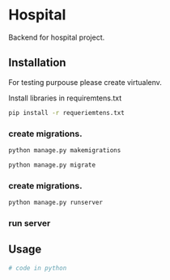 # Hospital

Backend for hospital project.

## Installation

For testing purpouse please create  virtualenv.

Install libraries in requiremtens.txt

```bash
pip install -r requeriemtens.txt
```

### create migrations.
```bash
python manage.py makemigrations
```
```bash
python manage.py migrate
```
### create migrations.
```bash
python manage.py runserver
```


### run server

## Usage

```python
# code in python
```

